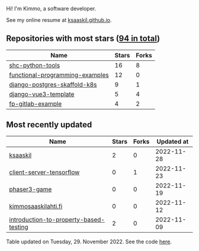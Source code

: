 Hi! I'm Kimmo, a software developer.

See my online resume at [ksaaskil.github.io](https://ksaaskil.github.io).

<!-- repositories starts -->

## Repositories with most stars ([94 in total](https://github.com/ksaaskil?tab=repositories))
| Name        | Stars           | Forks  |
| ------------- |-------------| -----|
|[shc-python-tools](https://github.com/ksaaskil/shc-python-tools)|16|8
|[functional-programming-examples](https://github.com/ksaaskil/functional-programming-examples)|12|0
|[django-postgres-skaffold-k8s](https://github.com/ksaaskil/django-postgres-skaffold-k8s)|9|1
|[django-vue3-template](https://github.com/ksaaskil/django-vue3-template)|5|4
|[fp-gitlab-example](https://github.com/ksaaskil/fp-gitlab-example)|4|2

<!-- repositories ends -->
<!-- recent_repositories starts -->

## Most recently updated
| Name        | Stars           | Forks  | Updated at
| ------------- |-------------| -----|-----|
|[ksaaskil](https://github.com/ksaaskil/ksaaskil)|2|0|2022-11-28
|[client-server-tensorflow](https://github.com/ksaaskil/client-server-tensorflow)|0|1|2022-11-23
|[phaser3-game](https://github.com/ksaaskil/phaser3-game)|0|0|2022-11-19
|[kimmosaaskilahti.fi](https://github.com/ksaaskil/kimmosaaskilahti.fi)|0|0|2022-11-12
|[introduction-to-property-based-testing](https://github.com/ksaaskil/introduction-to-property-based-testing)|2|0|2022-11-09

<!-- recent_repositories ends -->
<!-- updated_at starts -->
Table updated on Tuesday, 29. November 2022. See the code [here](https://github.com/ksaaskil/ksaaskil).
<!-- updated_at ends -->
